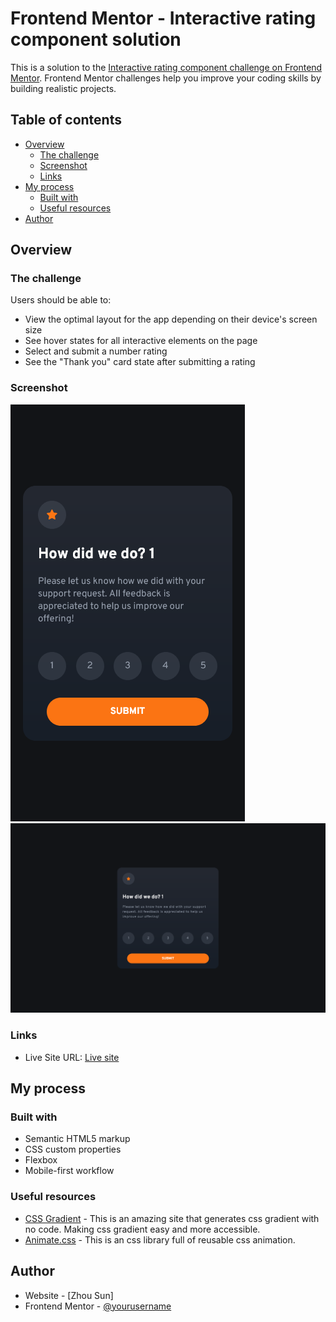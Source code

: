 # Frontend Mentor - Interactive rating component solution

This is a solution to the [Interactive rating component challenge on Frontend Mentor](https://www.frontendmentor.io/challenges/interactive-rating-component-koxpeBUmI). Frontend Mentor challenges help you improve your coding skills by building realistic projects.

## Table of contents

- [Overview](#overview)
  - [The challenge](#the-challenge)
  - [Screenshot](#screenshot)
  - [Links](#links)
- [My process](#my-process)
  - [Built with](#built-with)
  - [Useful resources](#useful-resources)
- [Author](#author)

## Overview

### The challenge

Users should be able to:

- View the optimal layout for the app depending on their device's screen size
- See hover states for all interactive elements on the page
- Select and submit a number rating
- See the "Thank you" card state after submitting a rating

### Screenshot

![](/screnshots/mobile.png)
![](/screnshots/desktop.png)

### Links

- Live Site URL: [Live site](https://frontend-mentor-rate.netlify.app/)

## My process

### Built with

- Semantic HTML5 markup
- CSS custom properties
- Flexbox
- Mobile-first workflow

### Useful resources

- [CSS Gradient](https://cssgradient.io/) - This is an amazing site that generates css gradient with no code. Making css gradient easy and more accessible.
- [Animate.css](https://animate.style/) - This is an css library full of reusable css animation.

## Author

- Website - [Zhou Sun]
- Frontend Mentor - [@yourusername](https://www.frontendmentor.io/profile/yourusername)
